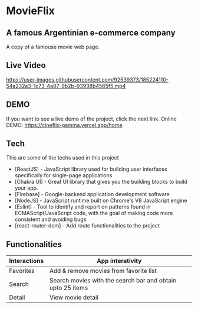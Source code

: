 # MovieFlix
## A famous Argentinian e-commerce company

A copy of a famouse movie web page.

## Live Video



https://user-images.githubusercontent.com/92539373/185224110-54a232a3-1c73-4a87-9b2b-93938b4565f5.mp4



## DEMO

If you want to see a live demo of the project, click the next link.
Online DEMO: https://cineflix-gamma.vercel.app/home


## Tech

This are some of the techs used in this project 

- [ReactJS] - JavaScript library used for building user interfaces specifically for single-page applications
- [Chakra UI] - Great UI library that gives you the building blocks to build your app.
- [Firebase] - Google-backend application development software
- [NodeJS] - JavaScript runtime built on Chrome's V8 JavaScript engine
- [Eslint] - Tool to identify and report on patterns found in ECMAScript/JavaScript code, with the goal of making code more consistent and avoiding bugs
- [react-router-dom] - Add route functionalities to the project 

## Functionalities

| Interactions | App interativity |
| ------ | ------ |
| Favorites | Add & remove movies from favorite list |
| Search | Search movies with the search bar and obtain upto 25 items |
| Detail | View movie detail |
